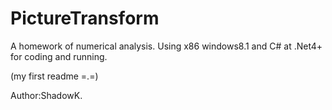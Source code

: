 PictureTransform
===============================
A homework of numerical analysis.
Using x86 windows8.1 and C# at .Net4+ for coding and running.

(my first readme =.=)

Author:ShadowK.

